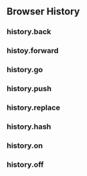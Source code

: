 ## Browser History

### history.back

### histoy.forward

### history.go

### history.push

### history.replace

### history.hash

### history.on

### history.off

